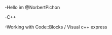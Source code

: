 -Hello im @NorbertPichon 

-C++

-Working with Code::Blocks / Visual c++ express

<!---
NorbertPichon/NorbertPichon is a ✨ special ✨ repository because its `README.md` (this file) appears on your GitHub profile.
You can click the Preview link to take a look at your changes.
--->
